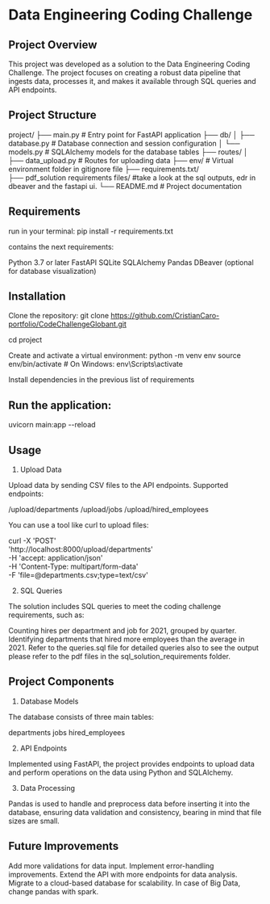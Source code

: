 # Data Engineering Coding Challenge

## Project Overview

This project was developed as a solution to the Data Engineering Coding Challenge. The project focuses on creating a robust data pipeline that ingests data, processes it, and makes it available through SQL queries and API endpoints.

## Project Structure

project/
├── main.py               # Entry point for FastAPI application
├── db/
│   ├── database.py       # Database connection and session configuration
│   └── models.py         # SQLAlchemy models for the database tables
├── routes/
│   ├── data_upload.py    # Routes for uploading data
├── env/                  # Virtual environment folder in gitignore file
├── requirements.txt/                  
├── pdf_solution requirements files/ #take a look at the sql outputs, edr in dbeaver and the fastapi ui. 
└── README.md             # Project documentation

## Requirements

run in your terminal: pip install -r requirements.txt

contains the next requirements:

Python 3.7 or later
FastAPI
SQLite
SQLAlchemy
Pandas
DBeaver (optional for database visualization)

## Installation

Clone the repository:
git clone https://github.com/CristianCaro-portfolio/CodeChallengeGlobant.git

cd project

Create and activate a virtual environment:
python -m venv env
source env/bin/activate   # On Windows: env\Scripts\activate

Install dependencies in the previous list of requirements

## Run the application:

uvicorn main:app --reload

## Usage

1. Upload Data

Upload data by sending CSV files to the API endpoints. Supported endpoints:

/upload/departments
/upload/jobs
/upload/hired_employees

You can use a tool like curl to upload files:

curl -X 'POST' \
  'http://localhost:8000/upload/departments' \
  -H 'accept: application/json' \
  -H 'Content-Type: multipart/form-data' \
  -F 'file=@departments.csv;type=text/csv'

2. SQL Queries

The solution includes SQL queries to meet the coding challenge requirements, such as:

Counting hires per department and job for 2021, grouped by quarter.
Identifying departments that hired more employees than the average in 2021.
Refer to the queries.sql file for detailed queries also to see the output please refer to the pdf files in the sql_solution_requirements folder.

## Project Components

1. Database Models

The database consists of three main tables:

departments
jobs
hired_employees

2. API Endpoints

Implemented using FastAPI, the project provides endpoints to upload data and perform operations on the data using Python and SQLAlchemy.

3. Data Processing

Pandas is used to handle and preprocess data before inserting it into the database, ensuring data validation and consistency, bearing in mind that file sizes are small.


## Future Improvements

Add more validations for data input.
Implement error-handling improvements.
Extend the API with more endpoints for data analysis.
Migrate to a cloud-based database for scalability.
In case of Big Data, change pandas with spark.